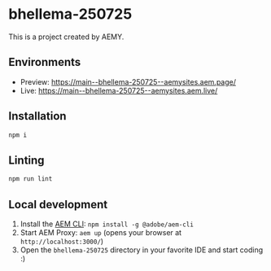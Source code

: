 # bhellema-250725

This is a project created by AEMY.

## Environments

- Preview: https://main--bhellema-250725--aemysites.aem.page/
- Live: https://main--bhellema-250725--aemysites.aem.live/

## Installation

```sh
npm i
```

## Linting

```sh
npm run lint
```

## Local development

1. Install the [AEM CLI](https://github.com/adobe/helix-cli): `npm install -g @adobe/aem-cli`
1. Start AEM Proxy: `aem up` (opens your browser at `http://localhost:3000/`)
1. Open the `bhellema-250725` directory in your favorite IDE and start coding :)